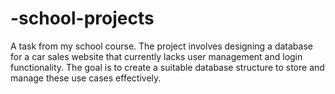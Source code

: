 # -school-projects
A task from my school course. The project involves designing a database for a car sales website that currently lacks user management and login functionality. The goal is to create a suitable database structure to store and manage these use cases effectively.
